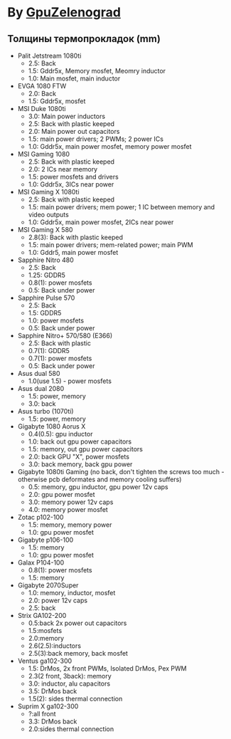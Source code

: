 # By [GpuZelenograd](https://gpuzelenograd.github.io/)
## Толщины термопрокладок (mm)

* Palit Jetstream 1080ti
  * 2.5: Back
  * 1.5: Gddr5x, Memory mosfet, Meomry inductor
  * 1.0: Main mosfet, main inductor
* EVGA 1080 FTW
  * 2.0: Back
  * 1.5: Gddr5x, mosfet
* MSI Duke 1080ti
  * 3.0: Main power inductors
  * 2.5: Back with plastic keeped
  * 2.0: Main power out capacitors
  * 1.5: main power drivers; 2 PWMs; 2 power ICs
  * 1.0: Gddr5x, main power mosfet, memory power mosfet
* MSI Gaming 1080
  * 2.5: Back with plastic keeped
  * 2.0: 2 ICs near memory
  * 1.5: power mosfets and drivers
  * 1.0: Gddr5x, 3ICs near power
* MSI Gaming X 1080ti
  * 2.5: Back with plastic keeped
  * 1.5: main power drivers; mem power; 1 IC between memory and video outputs
  * 1.0: Gddr5x, main power mosfet, 2ICs near power
* MSI Gaming X 580
  * 2.8(3): Back with plastic keeped
  * 1.5: main power drivers; mem-related power; main PWM
  * 1.0: Gddr5, main power mosfet
* Sapphire Nitro 480
  * 2.5: Back
  * 1.25: GDDR5
  * 0.8(1): power mosfets
  * 0.5: Back under power
* Sapphire Pulse 570
  * 2.5: Back
  * 1.5: GDDR5
  * 1.0: power mosfets
  * 0.5: Back under power
* Sapphire Nitro+ 570/580 (E366)
  * 2.5: Back with plastic
  * 0.7(1): GDDR5
  * 0.7(1): power mosfets
  * 0.5: Back under power
* Asus dual 580
  * 1.0(use 1.5) - power mosfets
* Asus dual 2080
  * 1.5: power, memory
  * 3.0: back
* Asus turbo (1070ti)
  * 1.5: power, memory
* Gigabyte 1080 Aorus X
  * 0.4(0.5): gpu inductor
  * 1.0: back out gpu power capacitors
  * 1.5: memory, out gpu power capacitors
  * 2.0: back GPU "X", power mosfets
  * 3.0: back memory, back gpu power
* Gigabyte 1080ti Gaming (no back, don't tighten the screws too much - otherwise pcb deformates and memory cooling suffers)
  * 0.5: memory, gpu inductor, gpu power 12v caps
  * 2.0: gpu power mosfet
  * 3.0: memory power 12v caps
  * 4.0: memory power mosfet
* Zotac p102-100
  * 1.5: memory, memory power
  * 1.0: gpu power mosfet
* Gigabyte p106-100
  * 1.5: memory
  * 1.0: gpu power mosfet
* Galax P104-100
  * 0.8(1): power mosfets
  * 1.5: memory
* Gigabyte 2070Super
  * 1.0: memory, inductor, mosfet
  * 2.0: power 12v caps
  * 2.5: back
* Strix GA102-200
  * 0.5:back 2x power out capacitors
  * 1.5:mosfets
  * 2.0:memory
  * 2.6(2.5):inductors
  * 2.5(3):back memory, back mosfet
* Ventus ga102-300
  * 1.5: DrMos, 2x front PWMs, Isolated DrMos, Pex PWM
  * 2.3(2 front, 3back): memory
  * 3.0: inductor, alu capacitors
  * 3.5: DrMos back
  * 1.5(2): sides thermal connection
* Suprim X ga102-300
  * ?:all front
  * 3.3: DrMos back
  * 2.0:sides thermal connection 
  
